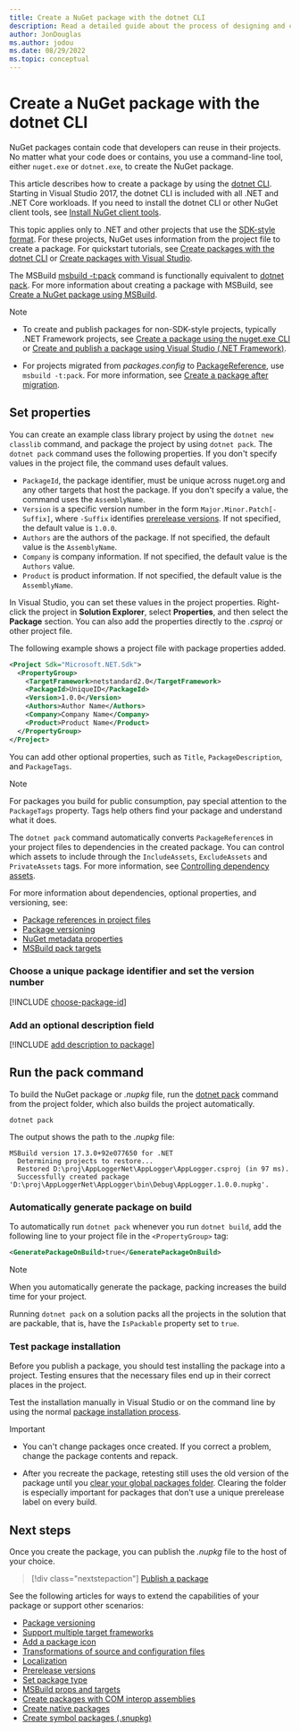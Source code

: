 ```yaml
---
title: Create a NuGet package with the dotnet CLI
description: Read a detailed guide about the process of designing and creating a NuGet package, including key decision points like files and versioning.
author: JonDouglas
ms.author: jodou
ms.date: 08/29/2022
ms.topic: conceptual
---
```


# Create a NuGet package with the dotnet CLI

NuGet packages contain code that developers can reuse in their projects. No matter what your code does or contains, you use a command-line tool, either `nuget.exe` or `dotnet.exe`, to create the NuGet package.

This article describes how to create a package by using the [dotnet CLI](). Starting in Visual Studio 2017, the dotnet CLI is included with all .NET and .NET Core workloads. If you need to install the dotnet CLI or other NuGet client tools, see [Install NuGet client tools](../install-nuget-client-tools.md).

This topic applies only to .NET and other projects that use the [SDK-style format](../resources/check-project-format.md). For these projects, NuGet uses information from the project file to create a package. For quickstart tutorials, see [Create packages with the dotnet CLI](../quickstart/create-and-publish-a-package-using-the-dotnet-cli.md) or [Create packages with Visual Studio](../quickstart/create-and-publish-a-package-using-visual-studio.md).

The MSBuild [msbuild -t:pack](creating-a-package-msbuild.md#run-the-msbuild--tpack-command) command is functionally equivalent to [dotnet pack](/dotnet/core/tools/dotnet-pack). For more information about creating a package with MSBuild, see [Create a NuGet package using MSBuild](creating-a-package-msbuild.md).

> [!NOTE]
> - To create and publish packages for non-SDK-style projects, typically .NET Framework projects, see [Create a package using the nuget.exe CLI](Creating-a-Package.md) or [Create and publish a package using Visual Studio (.NET Framework)](../quickstart/create-and-publish-a-package-using-visual-studio-net-framework.md).
> 
> - For projects migrated from *packages.config* to [PackageReference](../consume-packages/package-references-in-project-files.md), use `msbuild -t:pack`. For more information, see [Create a package after migration](../consume-packages/migrate-packages-config-to-package-reference.md#create-a-package-after-migration).

## Set properties

You can create an example class library project by using the `dotnet new classlib` command, and package the project by using `dotnet pack`. The `dotnet pack` command uses the following properties. If you don't specify values in the project file, the command uses default values.

- `PackageId`, the package identifier, must be unique across nuget.org and any other targets that host the package. If you don't specify a value, the command uses the `AssemblyName`.
- `Version` is a specific version number in the form `Major.Minor.Patch[-Suffix]`, where `-Suffix` identifies [prerelease versions](prerelease-packages.md). If not specified, the default value is `1.0.0`.
- `Authors` are the authors of the package. If not specified, the default value is the `AssemblyName`.
- `Company` is company information. If not specified, the default value is the `Authors` value.
- `Product` is product information. If not specified, the default value is the `AssemblyName`.

In Visual Studio, you can set these values in the project properties. Right-click the project in **Solution Explorer**, select **Properties**, and then select the **Package** section. You can also add the properties directly to the *.csproj* or other project file.

The following example shows a project file with package properties added.

```xml
<Project Sdk="Microsoft.NET.Sdk">
  <PropertyGroup>
    <TargetFramework>netstandard2.0</TargetFramework>
    <PackageId>UniqueID</PackageId>
    <Version>1.0.0</Version>
    <Authors>Author Name</Authors>
    <Company>Company Name</Company>
    <Product>Product Name</Product>
  </PropertyGroup>
</Project>
```

You can add other optional properties, such as `Title`, `PackageDescription`, and `PackageTags`.

>[!NOTE]
> For packages you build for public consumption, pay special attention to the `PackageTags` property. Tags help others find your package and understand what it does.

The `dotnet pack` command automatically converts `PackageReference`s  in your project files to dependencies in the created package. You can control which assets to include through the `IncludeAssets`, `ExcludeAssets` and `PrivateAssets` tags. For more information, see [Controlling dependency assets](../consume-packages/package-references-in-project-files.md#controlling-dependency-assets).

For more information about dependencies, optional properties, and versioning, see:

- [Package references in project files](../consume-packages/package-references-in-project-files.md)
- [Package versioning](../concepts/package-versioning.md)
- [NuGet metadata properties](/dotnet/core/tools/csproj#nuget-metadata-properties)
- [MSBuild pack targets](../reference/msbuild-targets.md#pack-target)

### Choose a unique package identifier and set the version number

[!INCLUDE [choose-package-id](includes/choose-package-id.md)]

### Add an optional description field

[!INCLUDE [add description to package](includes/add-description.md)]

## Run the pack command

To build the NuGet package or *.nupkg* file, run the [dotnet pack](/dotnet/core/tools/dotnet-pack) command from the project folder, which also builds the project automatically.

```dotnetcli
dotnet pack
```

The output shows the path to the *.nupkg* file:

```output
MSBuild version 17.3.0+92e077650 for .NET
  Determining projects to restore...
  Restored D:\proj\AppLoggerNet\AppLogger\AppLogger.csproj (in 97 ms).
  Successfully created package 'D:\proj\AppLoggerNet\AppLogger\bin\Debug\AppLogger.1.0.0.nupkg'.
```

### Automatically generate package on build

To automatically run `dotnet pack` whenever you run `dotnet build`, add the following line to your project file in the `<PropertyGroup>` tag:

```xml
<GeneratePackageOnBuild>true</GeneratePackageOnBuild>
```

> [!NOTE]
> When you automatically generate the package, packing increases the build time for your project.

Running `dotnet pack` on a solution packs all the projects in the solution that are packable, that is, have the `IsPackable` property set to `true`.

### Test package installation

Before you publish a package, you should test installing the package into a project. Testing ensures that the necessary files end up in their correct places in the project.

Test the installation manually in Visual Studio or on the command line by using the normal [package installation process](../consume-packages/overview-and-workflow.md#ways-to-install-a-nuget-package).

> [!IMPORTANT]
> - You can't change packages once created. If you correct a problem, change the package contents and repack.
> 
> - After you recreate the package, retesting still uses the old version of the package until you [clear your global packages folder](../consume-packages/managing-the-global-packages-and-cache-folders.md#clearing-local-folders). Clearing the folder is especially important for packages that don't use a unique prerelease label on every build.

## Next steps

Once you create the package, you can publish the *.nupkg* file to the host of your choice.

> [!div class="nextstepaction"]
> [Publish a package](../nuget-org/publish-a-package.md)

See the following articles for ways to extend the capabilities of your package or support other scenarios:

- [Package versioning](../concepts/package-versioning.md)
- [Support multiple target frameworks](../create-packages/multiple-target-frameworks-project-file.md)
- [Add a package icon](../reference/nuspec.md#icon)
- [Transformations of source and configuration files](../create-packages/source-and-config-file-transformations.md)
- [Localization](../create-packages/creating-localized-packages.md)
- [Prerelease versions](../create-packages/prerelease-packages.md)
- [Set package type](../create-packages/set-package-type.md)
- [MSBuild props and targets](../concepts/MSBuild-props-and-targets.md)
- [Create packages with COM interop assemblies](../create-packages/author-packages-with-COM-interop-assemblies.md)
- [Create native packages](../guides/native-packages.md)
- [Create symbol packages (.snupkg)](symbol-packages-snupkg.md)
